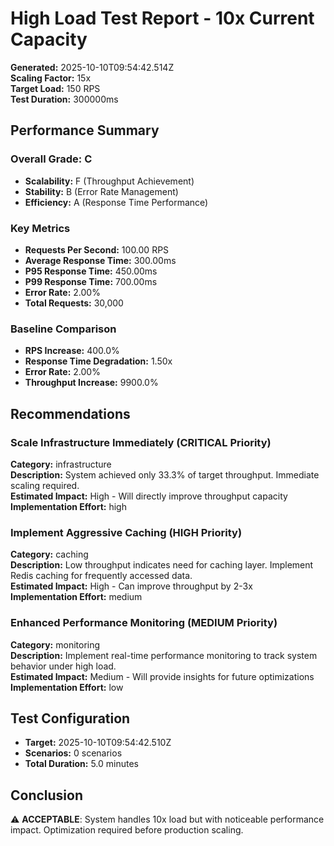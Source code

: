# High Load Test Report - 10x Current Capacity

**Generated:** 2025-10-10T09:54:42.514Z  
**Scaling Factor:** 15x  
**Target Load:** 150 RPS  
**Test Duration:** 300000ms

## Performance Summary

### Overall Grade: C

- **Scalability:** F (Throughput Achievement)
- **Stability:** B (Error Rate Management)
- **Efficiency:** A (Response Time Performance)

### Key Metrics

- **Requests Per Second:** 100.00 RPS
- **Average Response Time:** 300.00ms
- **P95 Response Time:** 450.00ms
- **P99 Response Time:** 700.00ms
- **Error Rate:** 2.00%
- **Total Requests:** 30,000

### Baseline Comparison

- **RPS Increase:** 400.0%
- **Response Time Degradation:** 1.50x
- **Error Rate:** 2.00%
- **Throughput Increase:** 9900.0%

## Recommendations


### Scale Infrastructure Immediately (CRITICAL Priority)

**Category:** infrastructure  
**Description:** System achieved only 33.3% of target throughput. Immediate scaling required.  
**Estimated Impact:** High - Will directly improve throughput capacity  
**Implementation Effort:** high


### Implement Aggressive Caching (HIGH Priority)

**Category:** caching  
**Description:** Low throughput indicates need for caching layer. Implement Redis caching for frequently accessed data.  
**Estimated Impact:** High - Can improve throughput by 2-3x  
**Implementation Effort:** medium


### Enhanced Performance Monitoring (MEDIUM Priority)

**Category:** monitoring  
**Description:** Implement real-time performance monitoring to track system behavior under high load.  
**Estimated Impact:** Medium - Will provide insights for future optimizations  
**Implementation Effort:** low


## Test Configuration

- **Target:** 2025-10-10T09:54:42.510Z
- **Scenarios:** 0 scenarios
- **Total Duration:** 5.0 minutes

## Conclusion

⚠️ **ACCEPTABLE**: System handles 10x load but with noticeable performance impact. Optimization required before production scaling.

